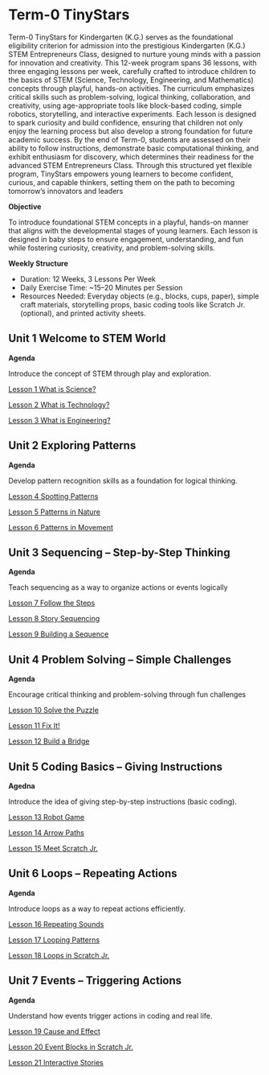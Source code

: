# Term-0 TinyStars
Term-0 TinyStars for Kindergarten (K.G.) serves as the foundational eligibility criterion for admission into the prestigious Kindergarten (K.G.) STEM Entrepreneurs Class, designed to nurture young minds with a passion for innovation and creativity. This 12-week program spans 36 lessons, with three engaging lessons per week, carefully crafted to introduce children to the basics of STEM (Science, Technology, Engineering, and Mathematics) concepts through playful, hands-on activities. The curriculum emphasizes critical skills such as problem-solving, logical thinking, collaboration, and creativity, using age-appropriate tools like block-based coding, simple robotics, storytelling, and interactive experiments. Each lesson is designed to spark curiosity and build confidence, ensuring that children not only enjoy the learning process but also develop a strong foundation for future academic success. By the end of Term-0, students are assessed on their ability to follow instructions, demonstrate basic computational thinking, and exhibit enthusiasm for discovery, which determines their readiness for the advanced STEM Entrepreneurs Class. Through this structured yet flexible program, TinyStars empowers young learners to become confident, curious, and capable thinkers, setting them on the path to becoming tomorrow’s innovators and leaders

**Objective**

To introduce foundational STEM concepts in a playful, hands-on manner that aligns with the developmental stages of young learners. Each lesson is designed in baby steps to ensure engagement, understanding, and fun while fostering curiosity, creativity, and problem-solving skills.

**Weekly Structure**

- Duration: 12 Weeks, 3 Lessons Per Week
- Daily Exercise Time: ~15–20 Minutes per Session
- Resources Needed: Everyday objects (e.g., blocks, cups, paper), simple craft materials, storytelling props, basic coding tools like Scratch Jr. (optional), and printed activity sheets.

## Unit 1 Welcome to STEM World

**Agenda**

Introduce the concept of STEM through play and exploration.

[Lesson 1 What is Science?](Lesson_01/Readme.md)

[Lesson 2 What is Technology?](Lesson_02/Readme.md)

[Lesson 3 What is Engineering?](Lesson_03/Readme.md)


## Unit 2 Exploring Patterns

**Agenda**

Develop pattern recognition skills as a foundation for logical thinking.

[Lesson 4 Spotting Patterns](Lesson_04/Readme.md)

[Lesson 5 Patterns in Nature](Lesson_05/Readme.md)

[Lesson 6 Patterns in Movement](Lesson_06/Readme.md)


## Unit 3 Sequencing – Step-by-Step Thinking

**Agenda** 

Teach sequencing as a way to organize actions or events logically

[Lesson 7 Follow the Steps](Lesson_07/Readme.md)

[Lesson 8 Story Sequencing](Lesson_08/Readme.md)

[Lesson 9 Building a Sequence](Lesson_09/Readme.md)


## Unit 4 Problem Solving – Simple Challenges

**Agenda**

Encourage critical thinking and problem-solving through fun challenges

[Lesson 10 Solve the Puzzle](Lesson_10/Readme.md)

[Lesson 11 Fix It!](Lesson_11/Readme.md)

[Lesson 12 Build a Bridge](Lesson_12/Readme.md)


## Unit 5 Coding Basics – Giving Instructions

**Agedna**

Introduce the idea of giving step-by-step instructions (basic coding).

[Lesson 13 Robot Game](Lesson_13/Readme.md)

[Lesson 14 Arrow Paths](Lesson_14/Readme.md)

[Lesson 15 Meet Scratch Jr.](Lesson_15/Readme.md)


## Unit 6 Loops – Repeating Actions

**Agenda**

Introduce loops as a way to repeat actions efficiently.

[Lesson 16 Repeating Sounds](Lesson_16/Readme.md)

[Lesson 17 Looping Patterns](Lesson_17/Readme.md)

[Lesson 18 Loops in Scratch Jr.](Lesson_18/Readme.md)


## Unit 7 Events – Triggering Actions

**Agenda**

Understand how events trigger actions in coding and real life.

[Lesson 19 Cause and Effect](Lesson_19/Readme.md)

[Lesson 20 Event Blocks in Scratch Jr.](Lesson_20/Readme.md)

[Lesson 21 Interactive Stories](Lesson_21/Readme.md)



